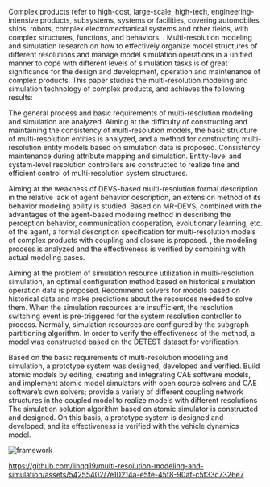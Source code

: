 Complex products refer to high-cost, large-scale, high-tech, engineering-intensive products, subsystems, systems or facilities, covering automobiles, ships, robots, complex electromechanical systems and other fields, with complex structures, functions, and behaviors. . Multi-resolution modeling and simulation research on how to effectively organize model structures of different resolutions and manage model simulation operations in a unified manner to cope with different levels of simulation tasks is of great significance for the design and development, operation and maintenance of complex products. This paper studies the multi-resolution modeling and simulation technology of complex products, and achieves the following results:

The general process and basic requirements of multi-resolution modeling and simulation are analyzed. Aiming at the difficulty of constructing and maintaining the consistency of multi-resolution models, the basic structure of multi-resolution entities is analyzed, and a method for constructing multi-resolution entity models based on simulation data is proposed. Consistency maintenance during attribute mapping and simulation. Entity-level and system-level resolution controllers are constructed to realize fine and efficient control of multi-resolution system structures.

Aiming at the weakness of DEVS-based multi-resolution formal description in the relative lack of agent behavior description, an extension method of its behavior modeling ability is studied. Based on MR-DEVS, combined with the advantages of the agent-based modeling method in describing the perception behavior, communication cooperation, evolutionary learning, etc. of the agent, a formal description specification for multi-resolution models of complex products with coupling and closure is proposed. , the modeling process is analyzed and the effectiveness is verified by combining with actual modeling cases.

Aiming at the problem of simulation resource utilization in multi-resolution simulation, an optimal configuration method based on historical simulation operation data is proposed. Recommend solvers for models based on historical data and make predictions about the resources needed to solve them. When the simulation resources are insufficient, the resolution switching event is pre-triggered for the system resolution controller to process. Normally, simulation resources are configured by the subgraph partitioning algorithm. In order to verify the effectiveness of the method, a model was constructed based on the DETEST dataset for verification.

Based on the basic requirements of multi-resolution modeling and simulation, a prototype system was designed, developed and verified. Build atomic models by editing, creating and integrating CAE software models, and implement atomic model simulators with open source solvers and CAE software’s own solvers; provide a variety of different coupling network structures in the coupled model to realize models with different resolutions The simulation solution algorithm based on atomic simulator is constructed and designed. On this basis, a prototype system is designed and developed, and its effectiveness is verified with the vehicle dynamics model.


![framework](https://github.com/linqq19/multi-resolution-modeling-and-simulation/assets/54255402/0df543c9-d2e3-438b-9144-e27bebeef48b)


https://github.com/linqq19/multi-resolution-modeling-and-simulation/assets/54255402/7e10214a-e5fe-45f8-90af-c5f33c7326e7

